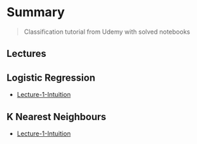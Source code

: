 # Summary

> Classification tutorial from Udemy with solved notebooks

## Lectures

## Logistic Regression
* [Lecture-1-Intuition](https://www.udemy.com/course/machinelearning/learn/lecture/6270024#overview)
  

## K Nearest Neighbours
* [Lecture-1-Intuition](https://www.udemy.com/course/machinelearning/learn/lecture/5714404#overview)